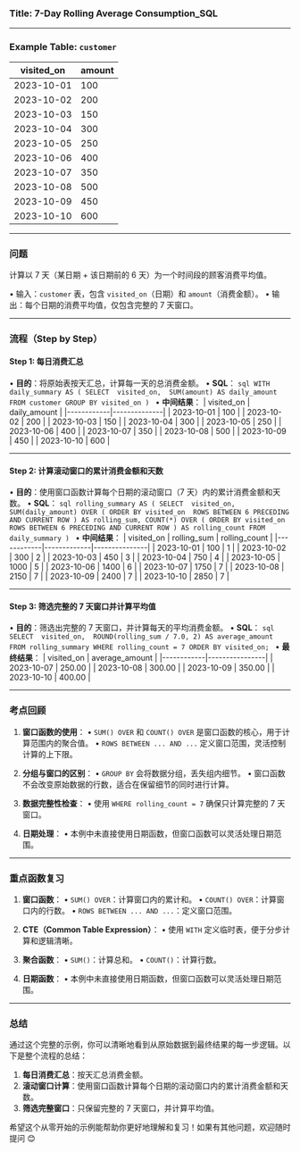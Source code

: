 ### Title: **7-Day Rolling Average Consumption_SQL**

---

### Example Table: `customer`

| **visited_on** | **amount** |
|----------------|------------|
| 2023-10-01     | 100        |
| 2023-10-02     | 200        |
| 2023-10-03     | 150        |
| 2023-10-04     | 300        |
| 2023-10-05     | 250        |
| 2023-10-06     | 400        |
| 2023-10-07     | 350        |
| 2023-10-08     | 500        |
| 2023-10-09     | 450        |
| 2023-10-10     | 600        |

---

### 问题

计算以 7 天（某日期 + 该日期前的 6 天）为一个时间段的顾客消费平均值。

• 输入：`customer` 表，包含 `visited_on`（日期）和 `amount`（消费金额）。
• 输出：每个日期的消费平均值，仅包含完整的 7 天窗口。

---

### 流程（Step by Step）

#### **Step 1: 每日消费汇总**
• **目的**：将原始表按天汇总，计算每一天的总消费金额。
• **SQL**：
    ```sql
    WITH daily_summary AS (
        SELECT 
            visited_on, 
            SUM(amount) AS daily_amount
        FROM customer
        GROUP BY visited_on
    )
    ```
• **中间结果**：
    | visited_on | daily_amount |
    |------------|--------------|
    | 2023-10-01 | 100          |
    | 2023-10-02 | 200          |
    | 2023-10-03 | 150          |
    | 2023-10-04 | 300          |
    | 2023-10-05 | 250          |
    | 2023-10-06 | 400          |
    | 2023-10-07 | 350          |
    | 2023-10-08 | 500          |
    | 2023-10-09 | 450          |
    | 2023-10-10 | 600          |

---

#### **Step 2: 计算滚动窗口的累计消费金额和天数**
• **目的**：使用窗口函数计算每个日期的滚动窗口（7 天）内的累计消费金额和天数。
• **SQL**：
    ```sql
    rolling_summary AS (
        SELECT 
            visited_on, 
            SUM(daily_amount) OVER (
                ORDER BY visited_on 
                ROWS BETWEEN 6 PRECEDING AND CURRENT ROW
            ) AS rolling_sum,
            COUNT(*) OVER (
                ORDER BY visited_on 
                ROWS BETWEEN 6 PRECEDING AND CURRENT ROW
            ) AS rolling_count
        FROM daily_summary
    )
    ```
• **中间结果**：
    | visited_on | rolling_sum | rolling_count |
    |------------|-------------|---------------|
    | 2023-10-01 | 100         | 1             |
    | 2023-10-02 | 300         | 2             |
    | 2023-10-03 | 450         | 3             |
    | 2023-10-04 | 750         | 4             |
    | 2023-10-05 | 1000        | 5             |
    | 2023-10-06 | 1400        | 6             |
    | 2023-10-07 | 1750        | 7             |
    | 2023-10-08 | 2150        | 7             |
    | 2023-10-09 | 2400        | 7             |
    | 2023-10-10 | 2850        | 7             |

---

#### **Step 3: 筛选完整的 7 天窗口并计算平均值**
• **目的**：筛选出完整的 7 天窗口，并计算每天的平均消费金额。
• **SQL**：
    ```sql
    SELECT 
        visited_on, 
        ROUND(rolling_sum / 7.0, 2) AS average_amount
    FROM rolling_summary
    WHERE rolling_count = 7
    ORDER BY visited_on;
    ```
• **最终结果**：
    | visited_on | average_amount |
    |------------|----------------|
    | 2023-10-07 | 250.00         |
    | 2023-10-08 | 300.00         |
    | 2023-10-09 | 350.00         |
    | 2023-10-10 | 400.00         |

---

### 考点回顾

1. **窗口函数的使用**：
   • `SUM() OVER` 和 `COUNT() OVER` 是窗口函数的核心，用于计算范围内的聚合值。
   • `ROWS BETWEEN ... AND ...` 定义窗口范围，灵活控制计算的上下限。

2. **分组与窗口的区别**：
   • `GROUP BY` 会将数据分组，丢失组内细节。
   • 窗口函数不会改变原始数据的行数，适合在保留细节的同时进行计算。

3. **数据完整性检查**：
   • 使用 `WHERE rolling_count = 7` 确保只计算完整的 7 天窗口。

4. **日期处理**：
   • 本例中未直接使用日期函数，但窗口函数可以灵活处理日期范围。

---

### 重点函数复习

1. **窗口函数**：
   • `SUM() OVER`：计算窗口内的累计和。
   • `COUNT() OVER`：计算窗口内的行数。
   • `ROWS BETWEEN ... AND ...`：定义窗口范围。

2. **CTE（Common Table Expression）**：
   • 使用 `WITH` 定义临时表，便于分步计算和逻辑清晰。

3. **聚合函数**：
   • `SUM()`：计算总和。
   • `COUNT()`：计算行数。

4. **日期函数**：
   • 本例中未直接使用日期函数，但窗口函数可以灵活处理日期范围。

---

### 总结

通过这个完整的示例，你可以清晰地看到从原始数据到最终结果的每一步逻辑。以下是整个流程的总结：

1. **每日消费汇总**：按天汇总消费金额。
2. **滚动窗口计算**：使用窗口函数计算每个日期的滚动窗口内的累计消费金额和天数。
3. **筛选完整窗口**：只保留完整的 7 天窗口，并计算平均值。

希望这个从零开始的示例能帮助你更好地理解和复习！如果有其他问题，欢迎随时提问 😊
